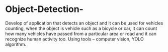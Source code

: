 # Object-Detection-
Develop of application that detects an object and it can be used for  vehicles counting, when the object is vehicle such as a bicycle or car, it  can count how many vehicles have passed from a particular area or  road and it can recognize human activity too. Using tools – computer  vision, YOLO algorithm.
